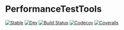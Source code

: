 # PerformanceTestTools

[![Stable](https://img.shields.io/badge/docs-stable-blue.svg)](https://tkf.github.io/PerformanceTestTools.jl/stable)
[![Dev](https://img.shields.io/badge/docs-dev-blue.svg)](https://tkf.github.io/PerformanceTestTools.jl/dev)
[![Build Status](https://travis-ci.com/tkf/PerformanceTestTools.jl.svg?branch=master)](https://travis-ci.com/tkf/PerformanceTestTools.jl)
[![Codecov](https://codecov.io/gh/tkf/PerformanceTestTools.jl/branch/master/graph/badge.svg)](https://codecov.io/gh/tkf/PerformanceTestTools.jl)
[![Coveralls](https://coveralls.io/repos/github/tkf/PerformanceTestTools.jl/badge.svg?branch=master)](https://coveralls.io/github/tkf/PerformanceTestTools.jl?branch=master)
